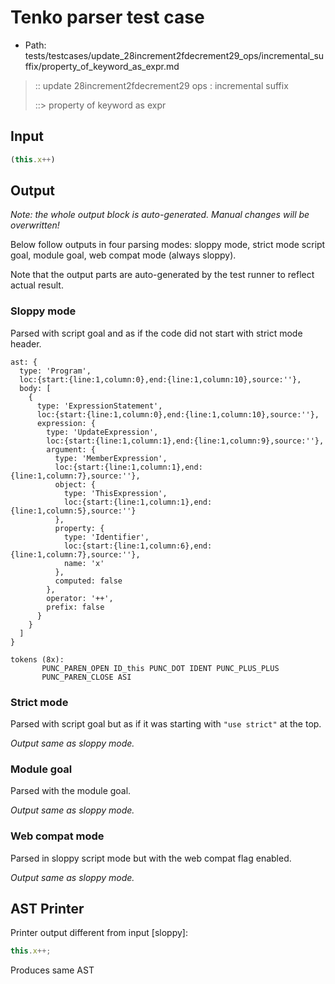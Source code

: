 # Tenko parser test case

- Path: tests/testcases/update_28increment2fdecrement29_ops/incremental_suffix/property_of_keyword_as_expr.md

> :: update 28increment2fdecrement29 ops : incremental suffix
>
> ::> property of keyword as expr

## Input

`````js
(this.x++)
`````

## Output

_Note: the whole output block is auto-generated. Manual changes will be overwritten!_

Below follow outputs in four parsing modes: sloppy mode, strict mode script goal, module goal, web compat mode (always sloppy).

Note that the output parts are auto-generated by the test runner to reflect actual result.

### Sloppy mode

Parsed with script goal and as if the code did not start with strict mode header.

`````
ast: {
  type: 'Program',
  loc:{start:{line:1,column:0},end:{line:1,column:10},source:''},
  body: [
    {
      type: 'ExpressionStatement',
      loc:{start:{line:1,column:0},end:{line:1,column:10},source:''},
      expression: {
        type: 'UpdateExpression',
        loc:{start:{line:1,column:1},end:{line:1,column:9},source:''},
        argument: {
          type: 'MemberExpression',
          loc:{start:{line:1,column:1},end:{line:1,column:7},source:''},
          object: {
            type: 'ThisExpression',
            loc:{start:{line:1,column:1},end:{line:1,column:5},source:''}
          },
          property: {
            type: 'Identifier',
            loc:{start:{line:1,column:6},end:{line:1,column:7},source:''},
            name: 'x'
          },
          computed: false
        },
        operator: '++',
        prefix: false
      }
    }
  ]
}

tokens (8x):
       PUNC_PAREN_OPEN ID_this PUNC_DOT IDENT PUNC_PLUS_PLUS
       PUNC_PAREN_CLOSE ASI
`````

### Strict mode

Parsed with script goal but as if it was starting with `"use strict"` at the top.

_Output same as sloppy mode._

### Module goal

Parsed with the module goal.

_Output same as sloppy mode._

### Web compat mode

Parsed in sloppy script mode but with the web compat flag enabled.

_Output same as sloppy mode._

## AST Printer

Printer output different from input [sloppy]:

````js
this.x++;
````

Produces same AST
